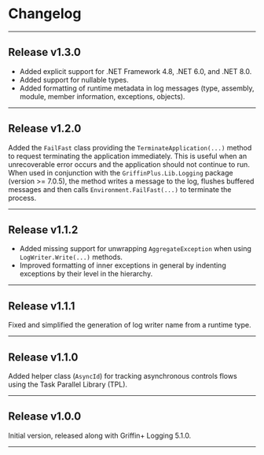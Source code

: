 # Changelog
---

## Release v1.3.0

- Added explicit support for .NET Framework 4.8, .NET 6.0, and .NET 8.0.
- Added support for nullable types.
- Added formatting of runtime metadata in log messages (type, assembly, module, member information, exceptions, objects).

---

## Release v1.2.0

Added the `FailFast` class providing the `TerminateApplication(...)` method to request terminating the application
immediately. This is useful when an unrecoverable error occurs and the application should not continue to run.
When used in conjunction with the `GriffinPlus.Lib.Logging` package (version >= 7.0.5), the method writes a message
to the log, flushes buffered messages and then calls `Environment.FailFast(...)` to terminate the process.

---

## Release v1.1.2

- Added missing support for unwrapping `AggregateException` when using `LogWriter.Write(...)` methods.
- Improved formatting of inner exceptions in general by indenting exceptions by their level in the hierarchy.

---

## Release v1.1.1

Fixed and simplified the generation of log writer name from a runtime type.

---

## Release v1.1.0

Added helper class (`AsyncId`) for tracking asynchronous controls flows using the Task Parallel Library (TPL).

---

## Release v1.0.0

Initial version, released along with Griffin+ Logging 5.1.0.

---
